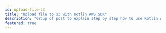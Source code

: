 ```yaml
---
id: upload-file-s3
title: "Upload file to s3 with Kotlin AWS SDK"
description: "Group of post to explain step by step how to use Kotlin AWS SDK to interact with s3"
featured: true
---
```


